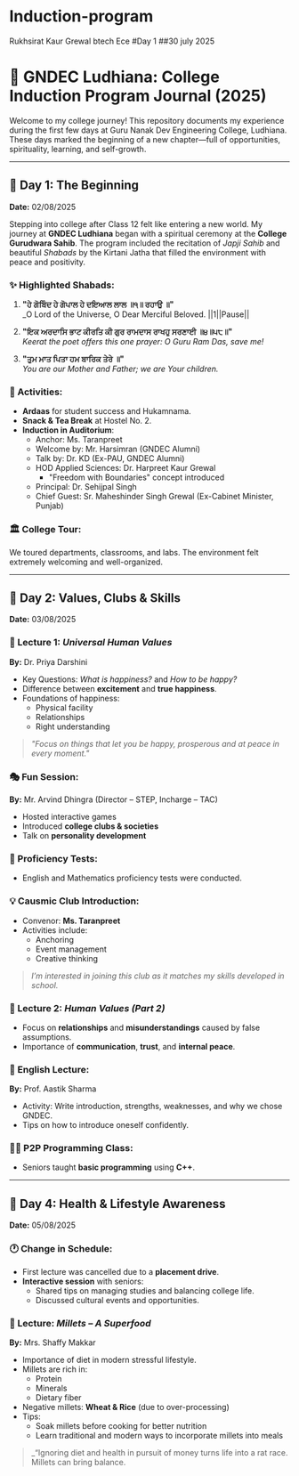 # Induction-program
Rukhsirat Kaur Grewal btech  Ece 
#Day 1
##30 july 2025
# 🏫 GNDEC Ludhiana: College Induction Program Journal (2025)

Welcome to my college journey! This repository documents my experience during the first few days at Guru Nanak Dev Engineering College, Ludhiana. These days marked the beginning of a new chapter—full of opportunities, spirituality, learning, and self-growth.

---

## 📅 **Day 1: The Beginning**  
**Date:** 02/08/2025  

Stepping into college after Class 12 felt like entering a new world. My journey at **GNDEC Ludhiana** began with a spiritual ceremony at the **College Gurudwara Sahib**. The program included the recitation of *Japji Sahib* and beautiful *Shabads* by the Kirtani Jatha that filled the environment with peace and positivity.

### ✨ **Highlighted Shabads:**
1. **"ਹੇ ਗੋਬਿੰਦ ਹੇ ਗੋਪਾਲ ਹੇ ਦਇਆਲ ਲਾਲ ॥੧॥ ਰਹਾਉ ॥"**  
   _O Lord of the Universe, O Dear Merciful Beloved. ||1||Pause||

2. **"ਇਕ ਅਰਦਾਸਿ ਭਾਟ ਕੀਰਤਿ ਕੀ ਗੁਰ ਰਾਮਦਾਸ ਰਾਖਹੁ ਸਰਣਾਈ ॥੪॥੫੮॥"**  
   _Keerat the poet offers this one prayer: O Guru Ram Das, save me!_

3. **"ਤੁਮ ਮਾਤ ਪਿਤਾ ਹਮ ਬਾਰਿਕ ਤੇਰੇ ॥"**  
   _You are our Mother and Father; we are Your children._

### 📍 Activities:
- **Ardaas** for student success and Hukamnama.
- **Snack & Tea Break** at Hostel No. 2.
- **Induction in Auditorium**:
  - Anchor: Ms. Taranpreet  
  - Welcome by: Mr. Harsimran (GNDEC Alumni)  
  - Talk by: Dr. KD (Ex-PAU, GNDEC Alumni)  
  - HOD Applied Sciences: Dr. Harpreet Kaur Grewal  
    - "Freedom with Boundaries" concept introduced  
  - Principal: Dr. Sehijpal Singh  
  - Chief Guest: Sr. Maheshinder Singh Grewal (Ex-Cabinet Minister, Punjab)

### 🏛️ College Tour:
We toured departments, classrooms, and labs. The environment felt extremely welcoming and well-organized.

---

## 📅 **Day 2: Values, Clubs & Skills**  
**Date:** 03/08/2025  

### 🧠 Lecture 1: *Universal Human Values*  
**By:** Dr. Priya Darshini  
- Key Questions: _What is happiness?_ and _How to be happy?_  
- Difference between **excitement** and **true happiness**.
- Foundations of happiness:
  - Physical facility
  - Relationships
  - Right understanding

> _"Focus on things that let you be happy, prosperous and at peace in every moment."_

### 🎭 Fun Session:
**By:** Mr. Arvind Dhingra (Director – STEP, Incharge – TAC)  
- Hosted interactive games
- Introduced **college clubs & societies**
- Talk on **personality development**

### 📝 Proficiency Tests:
- English and Mathematics proficiency tests were conducted.

### 💡 Causmic Club Introduction:
- Convenor: **Ms. Taranpreet**
- Activities include:
  - Anchoring
  - Event management
  - Creative thinking  
> _I’m interested in joining this club as it matches my skills developed in school._

### 🧠 Lecture 2: *Human Values (Part 2)*  
- Focus on **relationships** and **misunderstandings** caused by false assumptions.
- Importance of **communication**, **trust**, and **internal peace**.

### 📘 English Lecture:
**By:** Prof. Aastik Sharma  
- Activity: Write introduction, strengths, weaknesses, and why we chose GNDEC.
- Tips on how to introduce oneself confidently.

### 👨‍💻 P2P Programming Class:
- Seniors taught **basic programming** using **C++**.

---

## 📅 **Day 4: Health & Lifestyle Awareness**  
**Date:** 05/08/2025  

### 🕐 Change in Schedule:
- First lecture was cancelled due to a **placement drive**.
- **Interactive session** with seniors:
  - Shared tips on managing studies and balancing college life.
  - Discussed cultural events and opportunities.

### 🌾 Lecture: *Millets – A Superfood*  
**By:** Mrs. Shaffy Makkar  
- Importance of diet in modern stressful lifestyle.
- Millets are rich in:
  - Protein
  - Minerals
  - Dietary fiber
- Negative millets: **Wheat & Rice** (due to over-processing)
- Tips:
  - Soak millets before cooking for better nutrition
  - Learn traditional and modern ways to incorporate millets into meals

> _“Ignoring diet and health in pursuit of money turns life into a rat race. Millets can bring balance.


